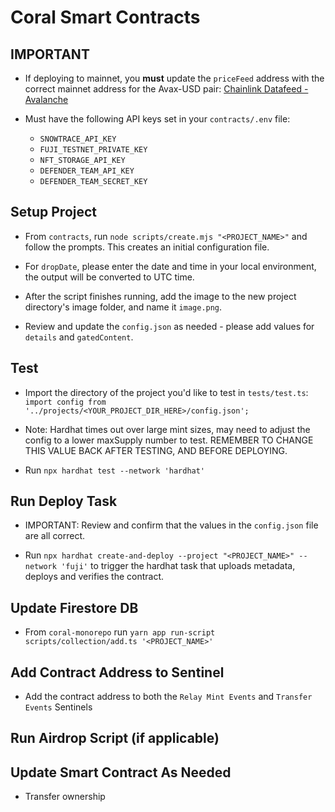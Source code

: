 # Coral Smart Contracts

## IMPORTANT

- If deploying to mainnet, you **must** update the `priceFeed` address with the correct mainnet address for the Avax-USD pair: [Chainlink Datafeed - Avalanche](https://docs.chain.link/docs/avalanche-price-feeds/)

- Must have the following API keys set in your `contracts/.env` file:
  - `SNOWTRACE_API_KEY`
  - `FUJI_TESTNET_PRIVATE_KEY`
  - `NFT_STORAGE_API_KEY`
  - `DEFENDER_TEAM_API_KEY`
  - `DEFENDER_TEAM_SECRET_KEY`

## Setup Project

- From `contracts`, run `node scripts/create.mjs "<PROJECT_NAME>"` and follow the prompts. This creates an initial configuration file.

- For `dropDate`, please enter the date and time in your local environment, the output will be converted to UTC time.

- After the script finishes running, add the image to the new project directory's image folder, and name it `image.png`.

- Review and update the `config.json` as needed - please add values for `details` and `gatedContent`.

## Test

- Import the directory of the project you'd like to test in `tests/test.ts`: `import config from '../projects/<YOUR_PROJECT_DIR_HERE>/config.json';`

- Note: Hardhat times out over large mint sizes, may need to adjust the config to a lower maxSupply number to test. REMEMBER TO CHANGE THIS VALUE BACK AFTER TESTING, AND BEFORE DEPLOYING.

- Run `npx hardhat test --network 'hardhat'`

## Run Deploy Task

- IMPORTANT: Review and confirm that the values in the `config.json` file are all correct.

- Run `npx hardhat create-and-deploy --project "<PROJECT_NAME>" --network 'fuji'` to trigger the hardhat task that uploads metadata, deploys and verifies the contract.

## Update Firestore DB

- From `coral-monorepo` run `yarn app run-script scripts/collection/add.ts '<PROJECT_NAME>'`

## Add Contract Address to Sentinel

- Add the contract address to both the `Relay Mint Events` and `Transfer Events` Sentinels

## Run Airdrop Script (if applicable)

## Update Smart Contract As Needed

- Transfer ownership
